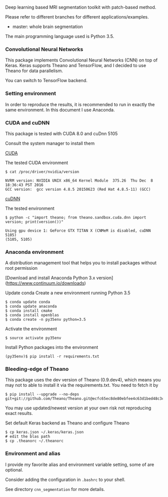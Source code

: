 Deep learning based MRI segmentation toolkit with patch-based method.

Please refer to different branches for different applications/examples.

- master: whole brain segmentation

The main programming language used is Python 3.5.


### Convolutional Neural Networks
This package implements Convolutional Neural Networks (CNN) on top of Keras.
Keras supports Theano and TensorFlow, and I decided to use Theano for data parallelism.

You can switch to TensorFlow backend.

### Setting environment

In order to reproduce the results, it is recommended to run in exactly the same environment.
In this document I use Anaconda.

### CUDA and cuDNN

This package is tested with CUDA 8.0 and cuDnn 5105

Consult the system manager to install them

[CUDA](https://developer.nvidia.com/cuda-downloads)

The tested CUDA environment

    $ cat /proc/driver/nvidia/version
```
NVRM version: NVIDIA UNIX x86_64 Kernel Module  375.26  Thu Dec  8 18:36:43 PST 2016
GCC version:  gcc version 4.8.5 20150623 (Red Hat 4.8.5-11) (GCC)
```

[cuDNN](https://developer.nvidia.com/cudnn)

The tested environment

    $ python -c "import theano; from theano.sandbox.cuda.dnn import version; print(version())"
```
Using gpu device 1: GeForce GTX TITAN X (CNMeM is disabled, cuDNN 5105)
(5105, 5105)
```

### Anaconda environment
A distribution management tool that helps you to install packages without root permission

[Download and install Anaconda Python 3.x version] (https://www.continuum.io/downloads)

Update conda
Create a new environment running Python 3.5

    $ conda update conda
    $ conda update anaconda
    $ conda install cmake
    $ conda install openblas
    $ conda create -n py35env python=3.5

Activate the environment

    $ source activate py35env

Install Python packages into the environment

    (py35env)$ pip install -r requirements.txt


### Bleeding-edge of Theano

This package uses the dev version of Theano (0.9.dev4), which means you may not to able to install it via the requirements.txt.
You need to fetch it by

    $ pip install --upgrade --no-deps git+git://github.com/Theano/Theano.git@ecfc65ec8de80ebfee4c63d1bed48c3cd105a805

You may use updated/newest version at your own risk not reproducing exact results.


Set default Keras backend as Theano and configure Theano

    $ cp keras.json ~/.keras/keras.json
    # edit the blas path
    $ cp .theanorc ~/.theanorc

### Environment and alias

I provide my favorite alias and environment variable setting, some of are optional.

Consider adding the configuration in ```.bashrc``` to your shell.


See directory ```cnn_segmentation``` for more details.
